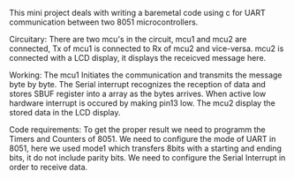 This mini project deals with writing a baremetal code using c for UART communication between two 8051 microcontrollers.

Circuitary:
    There are two mcu's in the circuit, mcu1 and mcu2 are connected, Tx of mcu1 is connected to Rx of mcu2 and vice-versa.
    mcu2 is connected with a LCD display, it displays the receicved message here.

Working:
    The mcu1 Initiates the communication and transmits the message byte by byte.
    The Serial interrupt recognizes the reception of data and stores SBUF register into a array as the bytes arrives.
    When active low hardware interrupt is occured by making pin13 low. The mcu2 display the stored data in the LCD display.

Code requirements:
    To get the proper result we need to programm the Timers and Counters of 8051.
    We need to configure the mode of UART in 8051, here we used mode1 which transfers 8bits with a starting and ending bits, it do not include parity bits.
    We need to configure the Serial Interrupt in order to receive data.

